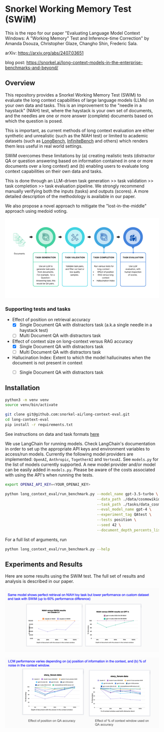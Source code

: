 # Snorkel Working Memory Test (SWiM)

This is the repo for our paper "Evaluating Language Model Context Windows: A "Working Memory" Test and Inference-time Correction" by Amanda Dsouza, Christopher Glaze, Changho Shin, Frederic Sala.

arXiv: https://arxiv.org/abs/2407.03651

blog post: https://snorkel.ai/long-context-models-in-the-enterprise-benchmarks-and-beyond/

## Overview

This repository provides a Snorkel Working Memory Test (SWiM) to evaluate the long context capabilities of large language models (LLMs) on your own data and tasks. This is an improvement to the "needle in a haystack" (NIAH) test, where the haystack is your own set of documents, and the needles are one or more answer (complete) documents based on which the question is posed.

This is important, as current methods of long context evaluation are either synthetic and unrealistic (such as the NIAH test) or limited to academic datasets (such as [LongBench](https://arxiv.org/abs/2308.14508), [InfiniteBench](https://arxiv.org/abs/2402.13718) and others) which renders them less useful in real world settings. 

SWiM overcomes these limitations by (a) creating realistic tests (distractor QA or question answering based on information contained in one or more documents over a long context) and (b) enabling users to evaluate long context capabilities on their own data and tasks. 

This is done through an LLM-driven task generation >> task validation >> task completion >> task evaluation pipeline. We strongly recommend manually verifying both the inputs (tasks) and outputs (scores). A more detailed description of the methodology is available in our paper.

We also propose a novel approach to mitigate the "lost-in-the-middle" approach using medoid voting.


<p align="center">
  <img src="images/framework.png" width=512px>
</p>


### Supporting tests and tasks

- Effect of position on retrieval accuracy
    - [X] Single Document QA with distractors task (a.k.a single needle in a haystack test)
    - [ ] Multi Document QA with distractors task
- Effect of context size on long-context versus RAG accuracy
    - [X] Single Document QA with distractors task
    - [ ] Multi Document QA with distractors task
- Hallucination Index: Extent to which the model hallucinates when the document is not present in context
    - [ ] Single Document QA with distractors task


## Installation

```zsh
python3 -m venv venv
source venv/bin/activate
```

```zsh
git clone git@github.com:snorkel-ai/long-context-eval.git
cd long-context-eval
pip install -r requirements.txt
```

See instructions on data and task formats [here](./docs/DATA.md)


We use LangChain for running models. Check LangChain's documentation in order to set up the appropriate API keys and environment variables to access/run models. Currently the following model providers are implemented: `OpenAI`, `Anthropic`, `TogetherAI` and `VertexAI`. See `models.py` for the list of models currently supported. A new model provider and/or model can be easily added in `models.py`. Please be aware of the costs associated with using the API's when running the tests.

```zsh
export OPENAI_API_KEY=<YOUR_OPENAI_KEY>
```

```zsh
python long_context_eval/run_benchmark.py --model_name gpt-3.5-turbo \
                                          --data_path ./data/cosmowikidataset \
                                          --task_path ./tasks/data_cosmowiki.json \
                                          --eval_model_name gpt-4 \
                                          --experiment_tag QAtest \
                                          --tests position \
                                          --seed 42 \
                                          --document_depth_percents_list "[50]"
```

For a full list of arguments, run
```zsh
python long_context_eval/run_benchmark.py --help
```

## Experiments and Results
Here are some results using the SWiM test. The full set of results and analysis is described in our paper.


<p align="center">
  <img src="images/swim_versus_niah.png" width=512px>
</p>


<p align="center">
  <img src="images/lcm_test.png" width=512px>
</p>